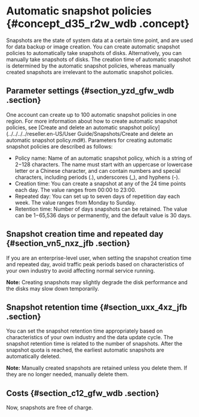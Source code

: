 # Automatic snapshot policies {#concept_d35_r2w_wdb .concept}

Snapshots are the state of system data at a certain time point, and are used for data backup or image creation. You can create automatic snapshot policies to automatically take snapshots of disks. Alternatively, you can manually take snapshots of disks. The creation time of automatic snapshot is determined by the automatic snapshot policies, whereas manually created snapshots are irrelevant to the automatic snapshot policies.

## Parameter settings {#section_yzd_gfw_wdb .section}

One account can create up to 100 automatic snapshot policies in one region. For more information about how to create automatic snapshot policies, see [Create and delete an automatic snapshot policy](../../../../reseller.en-US/User Guide/Snapshots/Create and delete an automatic snapshot policy.md#). Parameters for creating automatic snapshot policies are described as follows:

-   Policy name: Name of an automatic snapshot policy, which is a string of 2−128 characters. The name must start with an uppercase or lowercase letter or a Chinese character, and can contain numbers and special characters, including periods \(.\), underscores \(\_\), and hyphens \(-\).
-   Creation time: You can create a snapshot at any of the 24 time points each day. The value ranges from 00:00 to 23:00.
-   Repeated day: You can set up to seven days of repetition day each week. The value ranges from Monday to Sunday.
-   Retention time: Number of days snapshots can be retained. The value can be 1−65,536 days or permanently, and the default value is 30 days.

## Snapshot creation time and repeated day {#section_vn5_nxz_jfb .section}

If you are an enterprise-level user, when setting the snapshot creation time and repeated day, avoid traffic peak periods based on characteristics of your own industry to avoid affecting normal service running.

**Note:** Creating snapshots may slightly degrade the disk performance and the disks may slow down temporarily.

## Snapshot retention time {#section_uxx_4xz_jfb .section}

You can set the snapshot retention time appropriately based on characteristics of your own industry and the data update cycle. The snapshot retention time is related to the number of snapshots. After the snapshot quota is reached, the earliest automatic snapshots are automatically deleted.

**Note:** Manually created snapshots are retained unless you delete them. If they are no longer needed, manually delete them.

## Costs {#section_c12_gfw_wdb .section}

Now, snapshots are free of charge.

